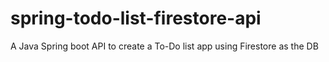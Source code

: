 # spring-todo-list-firestore-api
A Java Spring boot API to create a To-Do list app using Firestore as the DB
